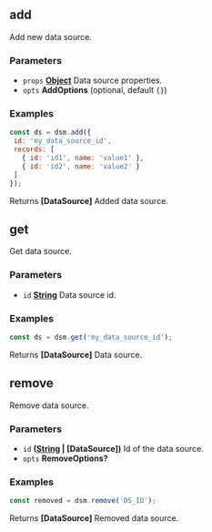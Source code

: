 <!-- Generated by documentation.js. Update this documentation by updating the source code. -->

## add

Add new data source.

### Parameters

*   `props` **[Object][1]** Data source properties.
*   `opts` **AddOptions**  (optional, default `{}`)

### Examples

```javascript
const ds = dsm.add({
 id: 'my_data_source_id',
 records: [
   { id: 'id1', name: 'value1' },
   { id: 'id2', name: 'value2' }
 ]
});
```

Returns **[DataSource]** Added data source.

## get

Get data source.

### Parameters

*   `id` **[String][2]** Data source id.

### Examples

```javascript
const ds = dsm.get('my_data_source_id');
```

Returns **[DataSource]** Data source.

## remove

Remove data source.

### Parameters

*   `id` **([String][2] | [DataSource])** Id of the data source.
*   `opts` **RemoveOptions?** 

### Examples

```javascript
const removed = dsm.remove('DS_ID');
```

Returns **[DataSource]** Removed data source.

[1]: https://developer.mozilla.org/docs/Web/JavaScript/Reference/Global_Objects/Object

[2]: https://developer.mozilla.org/docs/Web/JavaScript/Reference/Global_Objects/String

